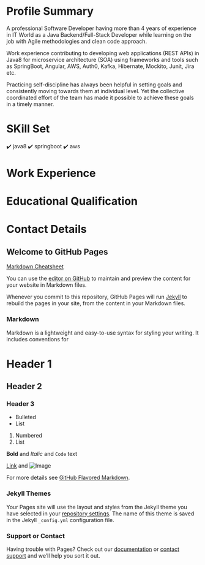 # Profile Summary
A professional Software Developer having more than 4 years of experience in IT World as a Java Backend/Full-Stack Developer while learning on the job with Agile methodologies and clean code approach.

Work experience contributing to developing web applications (REST APIs) in Java8 for microservice architecture (SOA) using frameworks and tools such as SpringBoot, Angular, AWS, Auth0, Kafka, Hibernate, Mockito, Junit, Jira etc.

Practicing self-discipline has always been helpful in setting goals and consistently moving towards them at individual level. Yet the collective coordinated effort of the team has made it possible to achieve these goals in a timely manner.

# SKill Set

:heavy_check_mark: java8
:heavy_check_mark: springboot
:heavy_check_mark: aws

# Work Experience

# Educational Qualification

# Contact Details

## Welcome to GitHub Pages

[Markdown Cheatsheet](https://guides.github.com/pdfs/markdown-cheatsheet-online.pdf)

You can use the [editor on GitHub](https://github.com/arpit04tripathi/about-me/edit/master/README.md) to maintain and preview the content for your website in Markdown files.

Whenever you commit to this repository, GitHub Pages will run [Jekyll](https://jekyllrb.com/) to rebuild the pages in your site, from the content in your Markdown files.

### Markdown

Markdown is a lightweight and easy-to-use syntax for styling your writing. It includes conventions for

# Header 1
## Header 2
### Header 3

- Bulleted
- List

1. Numbered
2. List

**Bold** and _Italic_ and `Code` text

[Link](url) and ![Image](src)

For more details see [GitHub Flavored Markdown](https://guides.github.com/features/mastering-markdown/).

### Jekyll Themes

Your Pages site will use the layout and styles from the Jekyll theme you have selected in your [repository settings](https://github.com/arpit04tripathi/about-me/settings). The name of this theme is saved in the Jekyll `_config.yml` configuration file.

### Support or Contact

Having trouble with Pages? Check out our [documentation](https://help.github.com/categories/github-pages-basics/) or [contact support](https://github.com/contact) and we’ll help you sort it out.
